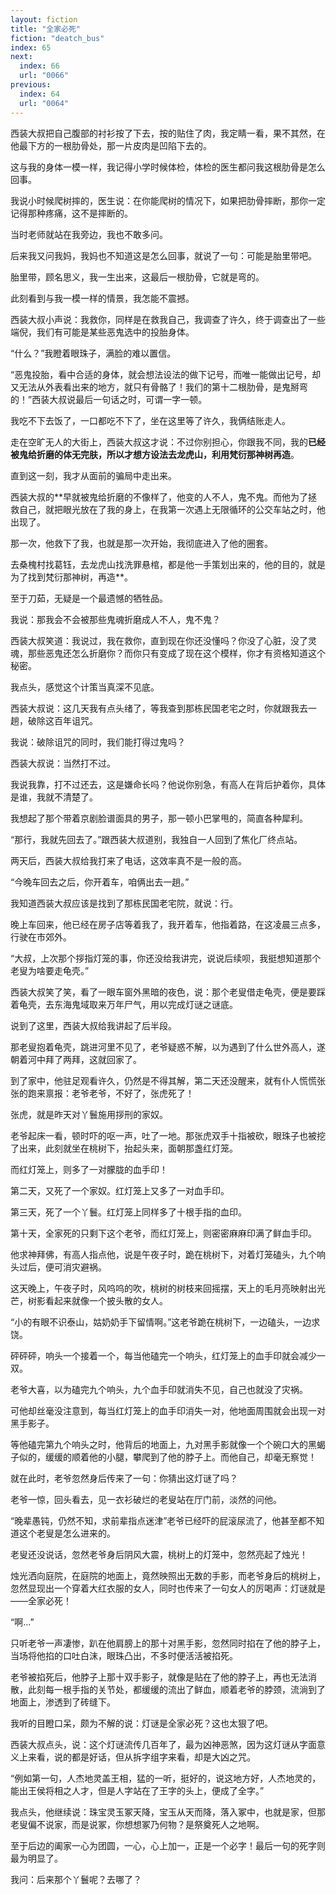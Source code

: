 ```yaml
---
layout: fiction
title: "全家必死"
fiction: "deatch_bus"
index: 65
next:
  index: 66
  url: "0066"
previous:
  index: 64
  url: "0064"
---
```

西装大叔把自己腹部的衬衫按了下去，按的贴住了肉，我定睛一看，果不其然，在他最下方的一根肋骨处，那一片皮肉是凹陷下去的。

这与我的身体一模一样，我记得小学时候体检，体检的医生都问我这根肋骨是怎么回事。

我说小时候爬树摔的，医生说：在你能爬树的情况下，如果把肋骨摔断，那你一定记得那种疼痛，这不是摔断的。

当时老师就站在我旁边，我也不敢多问。

后来我又问我妈，我妈也不知道这是怎么回事，就说了一句：可能是胎里带吧。

胎里带，顾名思义，我一生出来，这最后一根肋骨，它就是弯的。

此刻看到与我一模一样的情景，我怎能不震撼。

西装大叔小声说：我救你，同样是在救我自己，我调查了许久，终于调查出了一些端倪，我们有可能是某些恶鬼选中的投胎身体。

“什么？”我瞪着眼珠子，满脸的难以置信。

“恶鬼投胎，看中合适的身体，就会想法设法的做下记号，而唯一能做出记号，却又无法从外表看出来的地方，就只有骨骼了！我们的第十二根肋骨，是鬼掰弯的！”西装大叔说最后一句话之时，可谓一字一顿。

我吃不下去饭了，一口都吃不下了，坐在这里等了许久，我俩结账走人。

走在空旷无人的大街上，西装大叔这才说：不过你别担心，你跟我不同，我的**已经被鬼给折磨的体无完肤，所以才想方设法去龙虎山，利用梵衍那神树再造**。

直到这一刻，我才从面前的骗局中走出来。

西装大叔的**早就被鬼给折磨的不像样了，他变的人不人，鬼不鬼。而他为了拯救自己，就把眼光放在了我的身上，在我第一次遇上无限循环的公交车站之时，他出现了。

那一次，他救下了我，也就是那一次开始，我彻底进入了他的圈套。

去桑槐村找葛钰，去龙虎山找洗罪悬棺，都是他一手策划出来的，他的目的，就是为了找到梵衍那神树，再造**。

至于刀茹，无疑是一个最遗憾的牺牲品。

我说：那我会不会被那些鬼魂折磨成人不人，鬼不鬼？

西装大叔笑道：我说过，我在救你，直到现在你还没懂吗？你没了心脏，没了灵魂，那些恶鬼还怎么折磨你？而你只有变成了现在这个模样，你才有资格知道这个秘密。

我点头，感觉这个计策当真深不见底。

西装大叔说：这几天我有点头绪了，等我查到那栋民国老宅之时，你就跟我去一趟，破除这百年诅咒。

我说：破除诅咒的同时，我们能打得过鬼吗？

西装大叔说：当然打不过。

我说我靠，打不过还去，这是嫌命长吗？他说你别急，有高人在背后护着你，具体是谁，我就不清楚了。

我想起了那个带着京剧脸谱面具的男子，那一顿小巴掌甩的，简直各种犀利。

“那行，我就先回去了。”跟西装大叔道别，我独自一人回到了焦化厂终点站。

两天后，西装大叔给我打来了电话，这效率真不是一般的高。

“今晚车回去之后，你开着车，咱俩出去一趟。”

我知道西装大叔应该是找到了那栋民国老宅院，就说：行。

晚上车回来，他已经在房子店等着我了，我开着车，他指着路，在这凌晨三点多，行驶在市郊外。

“大叔，上次那个拶指灯笼的事，你还没给我讲完，说说后续呗，我挺想知道那个老叟为啥要走龟壳。”

西装大叔笑了笑，看了一眼车窗外黑暗的夜色，说：那个老叟借走龟壳，便是要踩着龟壳，去东海鬼域取来万年尸气，用以完成灯谜之谜底。

说到了这里，西装大叔给我讲起了后半段。

那老叟抱着龟壳，跳进河里不见了，老爷疑惑不解，以为遇到了什么世外高人，遂朝着河中拜了两拜，这就回家了。

到了家中，他驻足观看许久，仍然是不得其解，第二天还没醒来，就有仆人慌慌张张的跑来禀报：老爷老爷，不好了，张虎死了！

张虎，就是昨天对丫鬟施用拶刑的家奴。

老爷起床一看，顿时吓的呕一声，吐了一地。那张虎双手十指被砍，眼珠子也被挖了出来，此刻就坐在桃树下，抬起头来，面朝那盏红灯笼。

而红灯笼上，则多了一对朦胧的血手印！

第二天，又死了一个家奴。红灯笼上又多了一对血手印。

第三天，死了一个丫鬟。红灯笼上同样多了十根手指的血印。

第十天，全家死的只剩下这个老爷，而红灯笼上，则密密麻麻印满了鲜血手印。

他求神拜佛，有高人指点他，说是午夜子时，跪在桃树下，对着灯笼磕头，九个响头过后，便可消灾避祸。

这天晚上，午夜子时，风呜呜的吹，桃树的树枝来回摇摆，天上的毛月亮映射出光芒，树影看起来就像一个披头散的女人。

“小的有眼不识泰山，姑奶奶手下留情啊。”这老爷跪在桃树下，一边磕头，一边求饶。

砰砰砰，响头一个接着一个，每当他磕完一个响头，红灯笼上的血手印就会减少一双。

老爷大喜，以为磕完九个响头，九个血手印就消失不见，自己也就没了灾祸。

可他却丝毫没注意到，每当红灯笼上的血手印消失一对，他地面周围就会出现一对黑手影子。

等他磕完第九个响头之时，他背后的地面上，九对黑手影就像一个个碗口大的黑蝎子似的，缓缓的顺着他的小腿，攀爬到了他的脖子上。而他自己，却毫无察觉！

就在此时，老爷忽然身后传来了一句：你猜出这灯谜了吗？

老爷一惊，回头看去，见一衣衫破烂的老叟站在厅门前，淡然的问他。

“晚辈愚钝，仍然不知，求前辈指点迷津”老爷已经吓的屁滚尿流了，他甚至都不知道这个老叟是怎么进来的。

老叟还没说话，忽然老爷身后阴风大震，桃树上的灯笼中，忽然亮起了烛光！

烛光洒向庭院，在庭院的地面上，竟然映照出无数的手影，而老爷身后的桃树上，忽然显现出一个穿着大红衣服的女人，同时也传来了一句女人的厉喝声：灯谜就是――全家必死！

“啊...”

只听老爷一声凄惨，趴在他肩膀上的那十对黑手影，忽然同时掐在了他的脖子上，当场将他掐的口吐白沫，眼珠凸出，不多时便活活被掐死。

老爷被掐死后，他脖子上那十双手影子，就像是贴在了他的脖子上，再也无法消散，此刻每一根手指的关节处，都缓缓的流出了鲜血，顺着老爷的脖颈，流淌到了地面上，渗透到了砖缝下。

我听的目瞪口呆，颇为不解的说：灯谜是全家必死？这也太狠了吧。

西装大叔点头，说：这个灯谜流传几百年了，最为凶神恶煞，因为这灯谜从字面意义上来看，说的都是好话，但从拆字组字来看，却是大凶之咒。

“例如第一句，人杰地灵盖王相，猛的一听，挺好的，说这地方好，人杰地灵的，能出王侯将相之人才，但是人字站在了王字的头上，便成了全字。”

我点头，他继续说：珠宝灵玉冢天降，宝玉从天而降，落入冢中，也就是家，但那老叟偏不说家，而是说冢，你想想冢乃何物？是祭奠死人之地啊。

至于后边的阖家一心为团圆，一心，心上加一，正是一个必字！最后一句的死字则最为明显了。

我问：后来那个丫鬟呢？去哪了？